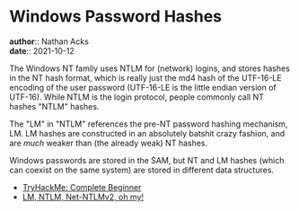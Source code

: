 # Windows Password Hashes

**author**:: Nathan Acks  
**date**:: 2021-10-12

The Windows NT family uses NTLM for (network) logins, and stores hashes in the NT hash format, which is really just the md4 hash of the UTF-16-LE encoding of the user password (UTF-16-LE is the little endian version of UTF-16). While NTLM is the login protocol, people commonly call NT hashes "NTLM" hashes.

The "LM" in "NTLM" references the pre-NT password hashing mechanism, LM. LM hashes are constructed in an absolutely batshit crazy fashion, and are *much* weaker than (the already weak) NT hashes.

Windows passwords are stored in the SAM, but NT and LM hashes (which can coexist on the same system) are stored in different data structures.

* [TryHackMe: Complete Beginner](tryhackme-complete-beginner.md)
* [LM, NTLM, Net-NTLMv2, oh my!](https://medium.com/@petergombos/lm-ntlm-net-ntlmv2-oh-my-a9b235c58ed4)

